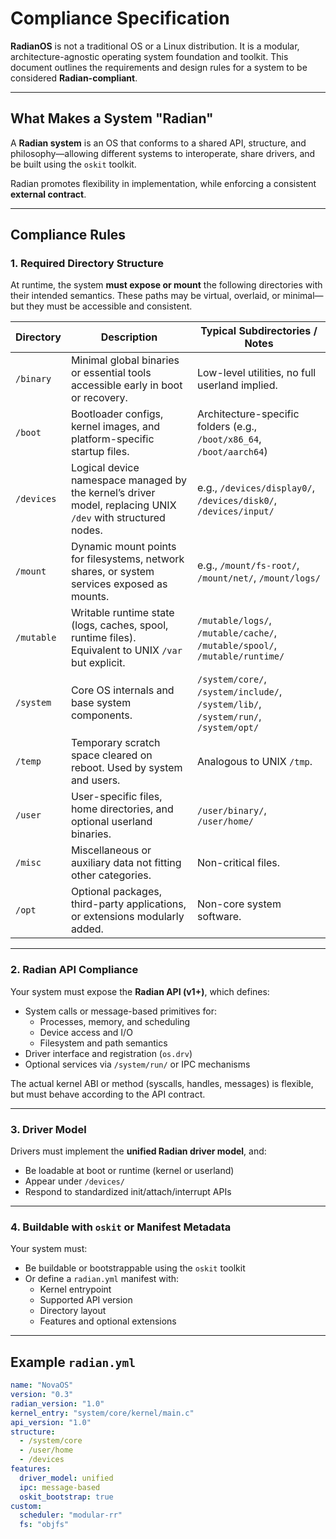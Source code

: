# Compliance Specification

**RadianOS** is not a traditional OS or a Linux distribution. It is a modular, architecture-agnostic operating system foundation and toolkit. This document outlines the requirements and design rules for a system to be considered **Radian-compliant**.

---

## What Makes a System "Radian"

A **Radian system** is an OS that conforms to a shared API, structure, and philosophy—allowing different systems to interoperate, share drivers, and be built using the `oskit` toolkit.

Radian promotes flexibility in implementation, while enforcing a consistent **external contract**.

---

## Compliance Rules

### 1. Required Directory Structure

At runtime, the system **must expose or mount** the following directories with their intended semantics. These paths may be virtual, overlaid, or minimal—but they must be accessible and consistent.

| Directory   | Description                                                                                              | Typical Subdirectories / Notes                                     |
|-------------|----------------------------------------------------------------------------------------------------------|-------------------------------------------------------------------|
| `/binary`   | Minimal global binaries or essential tools accessible early in boot or recovery.                          | Low-level utilities, no full userland implied.                    |
| `/boot`     | Bootloader configs, kernel images, and platform-specific startup files.                                  | Architecture-specific folders (e.g., `/boot/x86_64`, `/boot/aarch64`) |
| `/devices`  | Logical device namespace managed by the kernel’s driver model, replacing UNIX `/dev` with structured nodes.| e.g., `/devices/display0/`, `/devices/disk0/`, `/devices/input/`    |
| `/mount`    | Dynamic mount points for filesystems, network shares, or system services exposed as mounts.              | e.g., `/mount/fs-root/`, `/mount/net/`, `/mount/logs/`             |
| `/mutable`  | Writable runtime state (logs, caches, spool, runtime files). Equivalent to UNIX `/var` but explicit.       | `/mutable/logs/`, `/mutable/cache/`, `/mutable/spool/`, `/mutable/runtime/` |
| `/system`   | Core OS internals and base system components.                                                           | `/system/core/`, `/system/include/`, `/system/lib/`, `/system/run/`, `/system/opt/` |
| `/temp`     | Temporary scratch space cleared on reboot. Used by system and users.                                      | Analogous to UNIX `/tmp`.                                          |
| `/user`     | User-specific files, home directories, and optional userland binaries.                                   | `/user/binary/`, `/user/home/`                                     |
| `/misc`     | Miscellaneous or auxiliary data not fitting other categories.                                            | Non-critical files.                                                |
| `/opt`      | Optional packages, third-party applications, or extensions modularly added.                              | Non-core system software.                                          |

---

### 2. Radian API Compliance

Your system must expose the **Radian API (v1+)**, which defines:

- System calls or message-based primitives for:
  - Processes, memory, and scheduling
  - Device access and I/O
  - Filesystem and path semantics
- Driver interface and registration (`os.drv`)
- Optional services via `/system/run/` or IPC mechanisms

The actual kernel ABI or method (syscalls, handles, messages) is flexible, but must behave according to the API contract.

---

### 3. Driver Model

Drivers must implement the **unified Radian driver model**, and:

- Be loadable at boot or runtime (kernel or userland)
- Appear under `/devices/`
- Respond to standardized init/attach/interrupt APIs

---

### 4. Buildable with `oskit` or Manifest Metadata

Your system must:

- Be buildable or bootstrappable using the `oskit` toolkit  
- Or define a `radian.yml` manifest with:
  - Kernel entrypoint
  - Supported API version
  - Directory layout
  - Features and optional extensions

---

## Example `radian.yml`

```yaml
name: "NovaOS"
version: "0.3"
radian_version: "1.0"
kernel_entry: "system/core/kernel/main.c"
api_version: "1.0"
structure:
  - /system/core
  - /user/home
  - /devices
features:
  driver_model: unified
  ipc: message-based
  oskit_bootstrap: true
custom:
  scheduler: "modular-rr"
  fs: "objfs"
```

